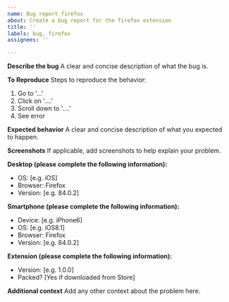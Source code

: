 ```yaml
---
name: Bug report firefox
about: Create a bug report for the firefox extension
title: ''
labels: bug, firefox
assignees: ''

---
```


**Describe the bug**
A clear and concise description of what the bug is.

**To Reproduce**
Steps to reproduce the behavior:
1. Go to '...'
2. Click on '....'
3. Scroll down to '....'
4. See error

**Expected behavior**
A clear and concise description of what you expected to happen.

**Screenshots**
If applicable, add screenshots to help explain your problem.

**Desktop (please complete the following information):**
 - OS: [e.g. iOS]
 - Browser: Firefox
 - Version: [e.g. 84.0.2]

**Smartphone (please complete the following information):**
 - Device: [e.g. iPhone6]
 - OS: [e.g. iOS8.1]
 - Browser: Firefox
 - Version: [e.g. 84.0.2]

**Extension (please complete the following information):**
- Version: [e.g. 1.0.0]
- Packed? [Yes if downloaded from Store]

**Additional context**
Add any other context about the problem here.

